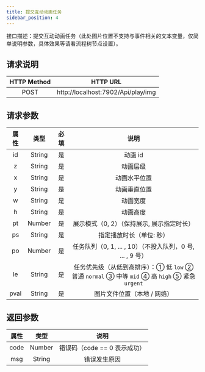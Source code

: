 ```yaml
---
title: 提交互动动画任务
sidebar_position: 4
---
```


接口描述：提交互动动画任务（此处图片位置不支持与事件相关的文本变量，仅简单说明参数，具体效果等请看流程树节点设置）。

## 请求说明
|HTTP Method|HTTP URL|
|:-:|:-:|
|POST|http://localhost:7902/Api/play/img|


## 请求参数

|属性|类型|必填|说明|
|:-:|:-:|:-:|:-:|
|id|String|是|动画 id|
|z|String|是|动画层级|
|x|String|是|动画水平位置|
|y|String|是|动画垂直位置|
|w|String|是|动画宽度|
|h|String|是|动画高度|
|pt|Number|是|展示模式（0, 2）（保持展示, 展示指定时长）|
|ps|String|是|指定播放时长（单位: 秒）|
|po|Number|是|任务队列（0, 1, ... , 10）（不投入队列，0 号, ... , 9 号）|
|le|String|是|任务优先级（从低到高排序）：① 低 `low` ② 普通 `normal` ③ 中等 `mid` ④ 高 `high` ⑤ 紧急 `urgent`|
|pval|String|是|图片文件位置（本地 / 网络）|

## 返回参数
|属性|类型|说明|
|:-:|:-:|:-:|
|code|Number|错误码（code == 0 表示成功）|
|msg|String|错误发生原因|
